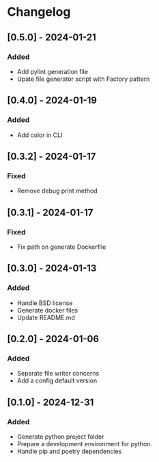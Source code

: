 # Changelog

## [0.5.0] - 2024-01-21
### Added
- Add pylint generation file
- Upate file generator script with Factory pattern

## [0.4.0] - 2024-01-19
### Added
- Add color in CLI

## [0.3.2] - 2024-01-17
### Fixed
- Remove debug print method 

## [0.3.1] - 2024-01-17
### Fixed
- Fix path on generate Dockerfile

## [0.3.0] - 2024-01-13
### Added
- Handle BSD license
- Generate docker files
- Update README.md

## [0.2.0] - 2024-01-06
### Added
- Separate file writer concerns
- Add a config default version

## [0.1.0] - 2024-12-31
### Added
- Generate python project folder
- Prepare a development environment for python.
- Handle pip and poetry dependencies